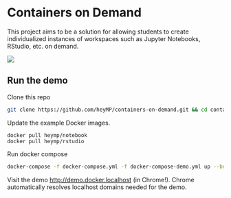 # Containers on Demand

This project aims to be a solution for allowing students to create individualized instances of workspaces such as Jupyter Notebooks, RStudio, etc. on demand.

<img src="https://lh3.googleusercontent.com/RCMatYx6EXUXrgwda7rt9SJbUEernQShnXpc7wXsXqUsunNpSmXAvANZSYYDPolYVcgdG6sxsnW-yzj0mcH44O1JYjfzVJv6ITT0KnTU4Jkse3KpKZ9KShfApaa1MVtMR-Zzm37z66CtGxe8MgrEqyO9A1EDr3nmpWv7s_rgwapt0l4_KZbLWEn0NVOAi1xazTkIC9K3SGPFNVOXX4RNPlfRouDn5_4QKkEF-FdHpozJS3ftOlTiHoBmZSCBjpDGOE6WHVA3ZnSbI3vYPqSWuw1hH_0jIsQLJ1AsPYQ1ZbDM07-zsCohp-MfNYU_DtQFSWkAxyD_XjnMt0kgd7vxxfYJs61EfvdMaTDgyIq4T3TFa1UD2SHk0YTt9IUTqjo0tIyIk0bj7cxjz5L4M1dYOVMp0-VZjHmz-8pTWriQGoLWBDBoQaHXf--fPWQtP_9BnmVhksfhr92yjvOj57W5ca5ETMgWuIbYBIvKard3W0pW1XG6ZcBvDUetH3yLbBsDNOoXJqoXf6m1amNHPl20ILhtzfAni8KFg9caqdEvzX4x4Aup2TISb-DaDfF9hko25Tm16dqWxWTPgAVFoIuhb2BlfJMyEcAucu32P8R8eCN-c5z27RqQqNrt_o3dG_6QjRQdUlECy42kNyvpaCYRb1I3uqG1A0nnLL6BGhzlJOj0WQbOMqVlyQ=w1030-h844-no">

## Run the demo

Clone this repo

```bash
git clone https://github.com/heyMP/containers-on-demand.git && cd containers-on-demand
```

Update the example Docker images.

```
docker pull heymp/notebook
docker pull heymp/rstudio
```

Run docker compose

```bash
docker-compose -f docker-compose.yml -f docker-compose-demo.yml up --build
```

Visit the demo http://demo.docker.localhost (in Chrome!). Chrome automatically resolves localhost domains needed for the demo.